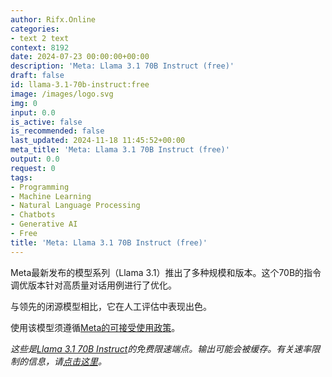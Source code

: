 ```yaml
---
author: Rifx.Online
categories:
- text 2 text
context: 8192
date: 2024-07-23 00:00:00+00:00
description: 'Meta: Llama 3.1 70B Instruct (free)'
draft: false
id: llama-3.1-70b-instruct:free
image: /images/logo.svg
img: 0
input: 0.0
is_active: false
is_recommended: false
last_updated: 2024-11-18 11:45:52+00:00
meta_title: 'Meta: Llama 3.1 70B Instruct (free)'
output: 0.0
request: 0
tags:
- Programming
- Machine Learning
- Natural Language Processing
- Chatbots
- Generative AI
- Free
title: 'Meta: Llama 3.1 70B Instruct (free)'
---
```




Meta最新发布的模型系列（Llama 3.1）推出了多种规模和版本。这个70B的指令调优版本针对高质量对话用例进行了优化。

与领先的闭源模型相比，它在人工评估中表现出色。

使用该模型须遵循[Meta的可接受使用政策](https://www.llama.com/llama3/use-policy/)。

_这些是[Llama 3.1 70B Instruct](/meta-llama/llama-3.1-70b-instruct)的免费限速端点。输出可能会被缓存。有关速率限制的信息，请[点击这里](/docs/limits)。_

